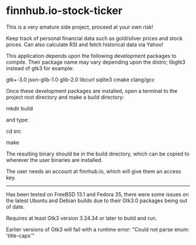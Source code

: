 # finnhub.io-stock-ticker
This is a very amature side project, proceed at your own risk!

Keep track of personal financial data such as gold/silver prices and stock prices.  Can also calculate RSI and fetch historical data via Yahoo!

This application depends upon the following development packages to compile.
Their package name may vary depending upon the distro; libgtk3 instead of 
gtk3 for example:

gtk+-3.0 json-glib-1.0 glib-2.0 libcurl sqlite3 cmake clang/gcc

Once these development packages are installed, open a terminal to the project root directory and make a build directory: 

mkdir build

and type: 

cd src

make

The resulting binary should be in the build directory,
which can be copied to wherever the user binaries are installed.

The user needs an account at finnhub.io, which will give them an access key.

----------------------------------------------------------
Has been tested on FreeBSD 13.1 and Fedora 35, 
there were some issues on the latest Ubuntu and Debian builds 
due to their Gtk3.0 packages being out of date.

Requires at least Gtk3 version 3.24.34 or later to build and run.

Earlier versions of Gtk3 will fail with a runtime error: 
"Could not parse enum: 'title-caps'"
